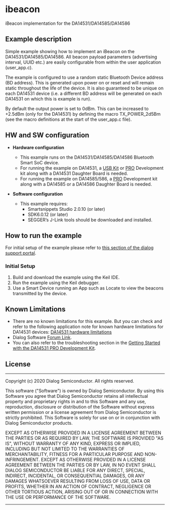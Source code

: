 # ibeacon

iBeacon implementation for the DA14531/DA14585/DA14586

## Example description

Simple example showing how to implement an iBeacon on the DA14531/DA14585/DA14586. All beacon payload
parameters (advertising interval, UUID etc.) are easily configurable from within the user
application (user_app.c).

The example is configured to use a random static Bluetooth Device address (BD address). This 
is generated upon power on or reset and will remain static throughout the life of the device. 
It is also guaranteed to be unique on each DA14531 device (i.e. a different BD address will be 
generated on each DA14531 on which this is example is run).

By default the output power is set to 0dBm. This can be increased to +2.5dBm (only for the DA14531) by defining the
macro TX_POWER_2d5Bm (see the macro definitions at the start of the user_app.c file).
 	
## HW and SW configuration


* **Hardware configuration**

	- This example runs on the DA14531/DA14585/DA14586 Bluetooth Smart SoC device.
	- For running the example on DA14531, a [USB Kit](https://www.dialog-semiconductor.com/products/da14531-development-kit-usb) or [PRO](https://www.dialog-semiconductor.com/products/da14531-development-kit-pro) Development kit along with a DA14531 Daughter Board is needed.
  - For running the example on DA14585/586, a [PRO](https://www.dialog-semiconductor.com/products/da14531-development-kit-pro) Development kit along with a DA14585 or a DA14586 Daughter Board is needed.
	
* **Software configuration**

	- This example requires:
        * Smartsnippets Studio 2.0.10 (or later)
        * SDK6.0.12 (or later)
		* SEGGER’s J-Link tools should be downloaded and installed.

## How to run the example

For initial setup of the example please refer to [this section of the dialog support portal](http://lpccs-docs.dialog-semiconductor.com/Software_Example_Setup/index.html).



### Initial Setup

1.  Build and download the example using the Keil IDE. 
2.  Run the example using the Keil debugger.
3.  Use a Smart Device running an App such as Locate to view the beacons transmitted by the device.

## Known Limitations

- There are no known limitations for this example. But you can check and refer to the following 
  application note for known hardware limitations for DA14531 devices:
  [DA14531 hardware limitations](https://www.dialog-semiconductor.com/sites/default/files/da14531_errata_1v0.pdf)
- Dialog Software [Forum Link](https://support.dialog-semiconductor.com/forums/dialog-smartbond-bluetooth-low-energy-%E2%80%93-software "Forum Link").
- You can also refer to the troubleshooting section in the [Getting Started with the DA14531 PRO Development Kit](http://lpccs-docs.dialog-semiconductor.com/UM-B-117-DA14531-Getting-Started-With-The-Pro-Development-Kit/index.html).


## License


**************************************************************************************

 Copyright (c) 2020 Dialog Semiconductor. All rights reserved.

 This software ("Software") is owned by Dialog Semiconductor. By using this Software
 you agree that Dialog Semiconductor retains all intellectual property and proprietary
 rights in and to this Software and any use, reproduction, disclosure or distribution
 of the Software without express written permission or a license agreement from Dialog
 Semiconductor is strictly prohibited. This Software is solely for use on or in
 conjunction with Dialog Semiconductor products.

 EXCEPT AS OTHERWISE PROVIDED IN A LICENSE AGREEMENT BETWEEN THE PARTIES OR AS
 REQUIRED BY LAW, THE SOFTWARE IS PROVIDED "AS IS", WITHOUT WARRANTY OF ANY KIND,
 EXPRESS OR IMPLIED, INCLUDING BUT NOT LIMITED TO THE WARRANTIES OF MERCHANTABILITY,
 FITNESS FOR A PARTICULAR PURPOSE AND NON-INFRINGEMENT. EXCEPT AS OTHERWISE PROVIDED
 IN A LICENSE AGREEMENT BETWEEN THE PARTIES OR BY LAW, IN NO EVENT SHALL DIALOG
 SEMICONDUCTOR BE LIABLE FOR ANY DIRECT, SPECIAL, INDIRECT, INCIDENTAL, OR
 CONSEQUENTIAL DAMAGES, OR ANY DAMAGES WHATSOEVER RESULTING FROM LOSS OF USE, DATA OR
 PROFITS, WHETHER IN AN ACTION OF CONTRACT, NEGLIGENCE OR OTHER TORTIOUS ACTION,
 ARISING OUT OF OR IN CONNECTION WITH THE USE OR PERFORMANCE OF THE SOFTWARE.

**************************************************************************************
